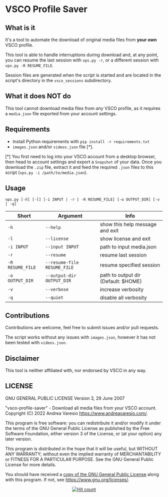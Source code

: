 # VSCO Profile Saver

## What is it
It's a tool to automate the download of original media files from **your own** VSCO profile.

This tool is able to handle interruptions during download and, at any point, you can resume the last session with `vps.py -r`, or a different session with `vps.py -R RESUME_FILE`.

Session files are generated when the script is started and are located in the script's directory in the `vsco_sessions` subdirectory.

## What it does NOT do
This tool cannot download media files from _any_ VSCO profile, as it requires a `media.json` file exported from your account settings.

## Requirements
- Install Python requirements with `pip install -r requirements.txt`
- `images.json` and/or `videos.json` file [*].

[*] You first need to log into your VSCO account from a desktop browser, then head to account settings and export a `Snapshot` of your data. Once you download the `.zip` file, extract it and feed the required `.json` files to this script (`vps.py -i /path/to/media.json`).

## Usage
```
vps.py [-h] [-l] [-i INPUT | -r | -R RESUME_FILE] [-o OUTPUT_DIR] [-v | -q]
```

Short | Argument | Info
---|---|---
`-h` | `--help` | show this help message and exit
`-l` | `--license` | show license and exit
`-i INPUT` | `--input INPUT` | path to input media.json
`-r` | `--resume` | resume last session
`-R RESUME_FILE` | `--resume-file RESUME_FILE` | resume specified session
`-o OUTPUT_DIR` | `--output-dir OUTPUT_DIR` | path to output dir (Default: $HOME)
`-v` | `--verbose` | increase verbosity
`-q` | `--quiet` | disable all verbosity


## Contributions
Contributions are welcome, feel free to submit issues and/or pull requests.

The script works without any issues with `images.json`, however it has not been tested with `videos.json`.

## Disclaimer
This tool is neither affiliated with, nor endorsed by VSCO in any way.

## LICENSE
GNU GENERAL PUBLIC LICENSE
Version 3, 29 June 2007

"vsco-profile-saver" - Download all media files from your VSCO account.<br />
Copyright (C) 2022 Andrea Varesio <https://www.andreavaresio.com/>.

This program is free software: you can redistribute it and/or modify
it under the terms of the GNU General Public License as published by
the Free Software Foundation, either version 3 of the License, or
(at your option) any later version.

This program is distributed in the hope that it will be useful,
but WITHOUT ANY WARRANTY; without even the implied warranty of
MERCHANTABILITY or FITNESS FOR A PARTICULAR PURPOSE.  See the
GNU General Public License for more details.

You should have received a [copy of the GNU General Public License](https://github.com/andrea-varesio/vsco-profile-saver/blob/main/LICENSE)
along with this program.  If not, see <https://www.gnu.org/licenses/>.

<div align="center">
<a href="https://github.com/andrea-varesio/vsco-profile-saver/">
  <img src="http://hits.dwyl.com/andrea-varesio/vsco-profile-saver.svg?style=flat-square" alt="Hit count" />
</a>
</div>
